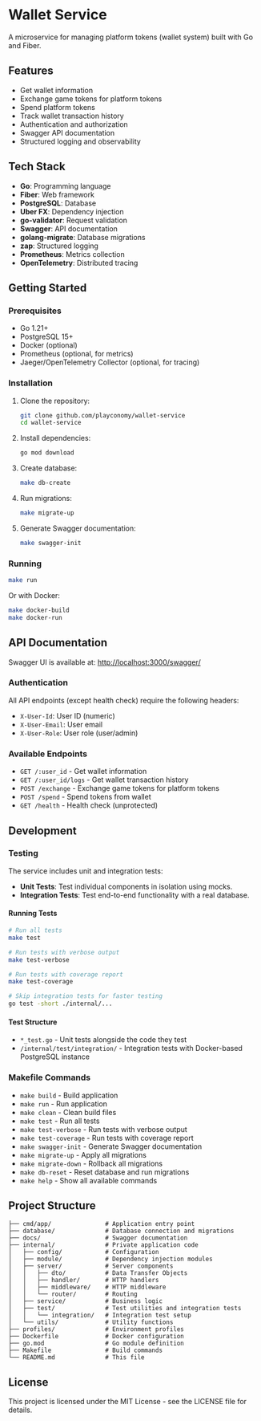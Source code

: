 # Wallet Service

A microservice for managing platform tokens (wallet system) built with Go and Fiber.

## Features

- Get wallet information
- Exchange game tokens for platform tokens
- Spend platform tokens
- Track wallet transaction history
- Authentication and authorization
- Swagger API documentation
- Structured logging and observability

## Tech Stack

- **Go**: Programming language
- **Fiber**: Web framework
- **PostgreSQL**: Database
- **Uber FX**: Dependency injection
- **go-validator**: Request validation
- **Swagger**: API documentation
- **golang-migrate**: Database migrations
- **zap**: Structured logging
- **Prometheus**: Metrics collection
- **OpenTelemetry**: Distributed tracing

## Getting Started

### Prerequisites

- Go 1.21+
- PostgreSQL 15+
- Docker (optional)
- Prometheus (optional, for metrics)
- Jaeger/OpenTelemetry Collector (optional, for tracing)

### Installation

1. Clone the repository:
   ```bash
   git clone github.com/playconomy/wallet-service
   cd wallet-service
   ```

2. Install dependencies:
   ```bash
   go mod download
   ```

3. Create database:
   ```bash
   make db-create
   ```

4. Run migrations:
   ```bash
   make migrate-up
   ```

5. Generate Swagger documentation:
   ```bash
   make swagger-init
   ```

### Running

```bash
make run
```

Or with Docker:

```bash
make docker-build
make docker-run
```

## API Documentation

Swagger UI is available at: [http://localhost:3000/swagger/](http://localhost:3000/swagger/)

### Authentication

All API endpoints (except health check) require the following headers:

- `X-User-Id`: User ID (numeric)
- `X-User-Email`: User email
- `X-User-Role`: User role (user/admin)

### Available Endpoints

- `GET /:user_id` - Get wallet information
- `GET /:user_id/logs` - Get wallet transaction history
- `POST /exchange` - Exchange game tokens for platform tokens
- `POST /spend` - Spend tokens from wallet
- `GET /health` - Health check (unprotected)

## Development

### Testing

The service includes unit and integration tests:

- **Unit Tests**: Test individual components in isolation using mocks.
- **Integration Tests**: Test end-to-end functionality with a real database.

#### Running Tests

```bash
# Run all tests
make test

# Run tests with verbose output
make test-verbose

# Run tests with coverage report
make test-coverage

# Skip integration tests for faster testing
go test -short ./internal/...
```

#### Test Structure

- `*_test.go` - Unit tests alongside the code they test
- `/internal/test/integration/` - Integration tests with Docker-based PostgreSQL instance

### Makefile Commands

- `make build` - Build application
- `make run` - Run application
- `make clean` - Clean build files
- `make test` - Run all tests
- `make test-verbose` - Run tests with verbose output
- `make test-coverage` - Run tests with coverage report
- `make swagger-init` - Generate Swagger documentation
- `make migrate-up` - Apply all migrations
- `make migrate-down` - Rollback all migrations
- `make db-reset` - Reset database and run migrations
- `make help` - Show all available commands

## Project Structure

```
├── cmd/app/               # Application entry point
├── database/              # Database connection and migrations
├── docs/                  # Swagger documentation
├── internal/              # Private application code
│   ├── config/            # Configuration
│   ├── module/            # Dependency injection modules
│   ├── server/            # Server components
│   │   ├── dto/           # Data Transfer Objects
│   │   ├── handler/       # HTTP handlers
│   │   ├── middleware/    # HTTP middleware
│   │   └── router/        # Routing
│   ├── service/           # Business logic
│   ├── test/              # Test utilities and integration tests
│   │   └── integration/   # Integration test setup
│   └── utils/             # Utility functions
├── profiles/              # Environment profiles
├── Dockerfile             # Docker configuration
├── go.mod                 # Go module definition
├── Makefile               # Build commands
└── README.md              # This file
```

## License

This project is licensed under the MIT License - see the LICENSE file for details.